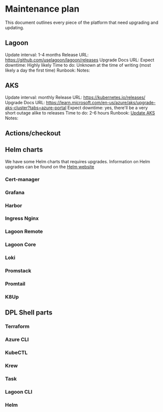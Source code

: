 # Maintenance plan

This document outlines every piece of the platform that need upgrading and
updating.

## Lagoon

Update interval: 1-4 months
Release URL: <https://github.com/uselagoon/lagoon/releases>
Upgrade Docs URL:
Expect downtime: Highly likely
Time to do: Unknown at the time of writing (most likely a day the first time)
Runbook:
Notes:

## AKS

Update interval: monthly
Release URL: <https://kubernetes.io/releases/>
Upgrade Docs URL:
  <https://learn.microsoft.com/en-us/azure/aks/upgrade-aks-cluster?tabs=azure-portal>
Expect downtime: yes, there'll be a very short outage alike to releases
Time to do: 2-6 hours
Runbook: [Update AKS](./runbooks/upgrading-aks.md)
Notes:

## Actions/checkout

## Helm charts

We have some Helm charts that requires upgrades.
Information on Helm upgrades can be found
on the [Helm website](https://helm.sh/docs/helm/helm_upgrade/)

### Cert-manager

### Grafana

### Harbor

### Ingress Nginx

### Lagoon Remote

### Lagoon Core

### Loki

### Promstack

### Promtail

### K8Up

## DPL Shell parts

### Terraform

### Azure CLI

### KubeCTL

### Krew

### Task

### Lagoon CLI

### Helm
